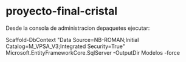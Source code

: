 # proyecto-final-cristal




Desde la consola de administracion depaquetes ejecutar:

Scaffold-DbContext "Data Source=NB-ROMAN;Initial Catalog=M_VPSA_V3;Integrated Security=True" Microsoft.EntityFrameworkCore.SqlServer -OutputDir Modelos -force
